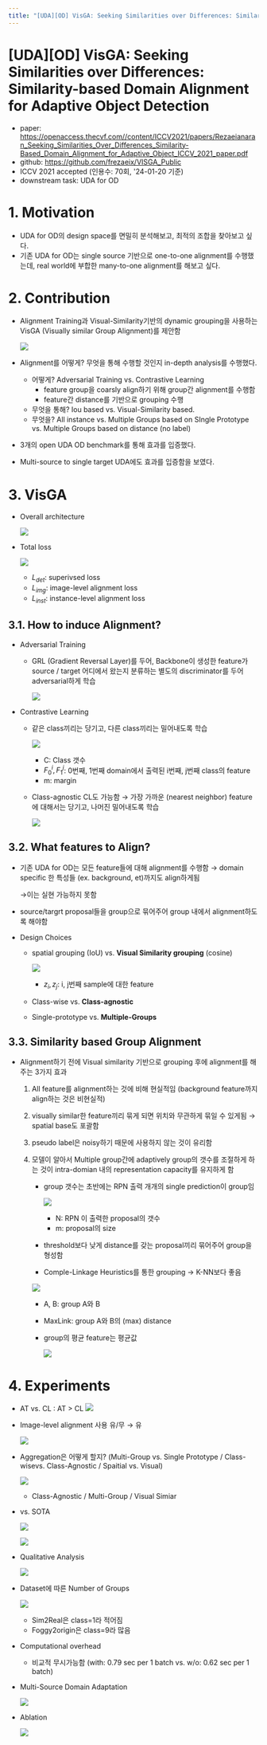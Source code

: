 ```yaml
---
title: "[UDA][OD] VisGA: Seeking Similarities over Differences: Similarity-based Domain Alignment for Adaptive Object Detection"
---
```

# [UDA][OD] VisGA: Seeking Similarities over Differences: Similarity-based Domain Alignment for Adaptive Object Detection

- paper: https://openaccess.thecvf.com//content/ICCV2021/papers/Rezaeianaran_Seeking_Similarities_Over_Differences_Similarity-Based_Domain_Alignment_for_Adaptive_Object_ICCV_2021_paper.pdf
- github: https://github.com/frezaeix/VISGA_Public
- ICCV 2021 accepted (인용수: 70회, '24-01-20 기준)
- downstream task: UDA for OD

# 1. Motivation

- UDA for OD의 design space를 면밀히 분석해보고, 최적의 조합을 찾아보고 싶다.
- 기존 UDA for OD는 single source 기반으로 one-to-one alignment를 수행했는데, real world에 부합한 many-to-one alignment를 해보고 싶다.

# 2. Contribution

- Alignment Training과 Visual-Similarity기반의 dynamic grouping을 사용하는 VisGA (Visually similar Group Alignment)를 제안함

  ![](images/2024-01-20/image-20240120163727179.png)

- Alignment를 어떻게? 무엇을 통해 수행할 것인지 in-depth analysis를 수행했다.

  - 어떻게? Adversarial Training vs. Contrastive Learning
    - feature group을 coarsly align하기 위해 group간 alignment를 수행함
    - feature간 distance를 기반으로 grouping 수행
  - 무엇을 통해? Iou based vs. Visual-Similarity based.
  - 무엇을? All instance vs. Multiple Groups based on SIngle Prototype vs. Multiple Groups based on distance (no label)

- 3개의 open UDA OD benchmark를 통해 효과를 입증했다.

- Multi-source to single target UDA에도 효과를 입증함을 보였다.

# 3. VisGA

- Overall architecture

  ![](images/2024-01-20/image-20240120165757272.png)

- Total loss

  ![](images/2024-01-20/image-20240120165818318.png)

  - $L_{det}$: superivsed loss
  - $L_{img}$: image-level alignment loss
  - $L_{inst}$: instance-level alignment loss

## 3.1. How to induce Alignment?

- Adversarial Training

  - GRL (Gradient Reversal Layer)를 두어, Backbone이 생성한 feature가 source / target 어디에서 왔는지 분류하는 별도의 discriminator를 두어 adversarial하게 학습

    ![](images/2024-01-20/image-20240120165956508.png)

- Contrastive Learning

  - 같은 class끼리는 당기고, 다른 class끼리는 밀어내도록 학습

    ![](images/2024-01-20/image-20240120170042453.png)

    - C: Class 갯수
    - $F_0^i, F_1^j$: 0번째, 1번째 domain에서 출력된 i번째, j번째 class의 feature
    - m: margin

  - Class-agnostic CL도 가능함 $\to$ 가장 가까운 (nearest neighbor) feature에 대해서는 당기고, 나머진 밀어내도록 학습

    ![](images/2024-01-20/image-20240120170353468.png)

## 3.2. What features to Align?

- 기존 UDA for OD는 모든 feature들에 대해 alignment를 수행함 $\to$ domain specific 한 특성들 (ex. background, et)까지도 align하게됨

  $\to$이는 실현 가능하지 못함

- source/targrt proposal들을 group으로 묶어주어 group 내에서 alignment하도록 해야함

- Design Choices

  - spatial grouping (IoU) vs. **Visual Similarity grouping** (cosine)

    ![](images/2024-01-20/image-20240120171140746.png)

    - $z_i, z_j$: i, j번째 sample에 대한 feature

  - Class-wise vs. **Class-agnostic**

  - Single-prototype vs. **Multiple-Groups**

## 3.3. Similarity based Group Alignment

- Alignment하기 전에 Visual similarity 기반으로 grouping 후에 alignment를 해주는 3가지 효과

  1. All feature를 alignment하는 것에 비해 현실적임 (background feature까지 align하는 것은 비현실적)

  2.  visually similar한 feature끼리 묶게 되면 위치와 무관하게 묶일 수 있게됨 $\to$ spatial base도 포괄함

  3. pseudo label은 noisy하기 때문에 사용하지 않는 것이 유리함

  4. 모델이 알아서 Multiple group간에 adaptively group의 갯수를 조절하게 하는 것이 intra-domian 내의 representation capacity를 유지하게 함

     - group 갯수는 초반에는 RPN 출력 개개의 single prediction이 group임

       ![](images/2024-01-20/image-20240120172318059.png)

       - N: RPN 이 출력한 proposal의 갯수
       - m: proposal의 size

     - threshold보다 낮게 distance를 갖는 proposal끼리 묶어주어 group을 형성함

     - Comple-Linkage Heuristics를 통한 grouping $\to$ K-NN보다 좋음

     ![](images/2024-01-20/image-20240120171259580.png)

     - A, B: group A와 B

     - MaxLink: group A와 B의 (max) distance

     - group의 평균 feature는 평균값

       ![](images/2024-01-20/image-20240120171351315.png)



# 4. Experiments

- AT vs. CL : AT > CL
  ![](images/2024-01-20/image-20240120171434872.png)

- Image-level alignment 사용 유/무 $\to$ 유

  ![](images/2024-01-20/image-20240120171517457.png)

- Aggregation은 어떻게 할지? (Multi-Group vs. Single Prototype / Class-wisevs. Class-Agnostic / Spaitial vs. Visual)

  ![](images/2024-01-20/image-20240120171638957.png)

  - Class-Agnostic /  Multi-Group / Visual Simiar

- vs. SOTA

  ![](images/2024-01-20/image-20240120171734337.png)

  ![](images/2024-01-20/image-20240120171744985.png)

- Qualitative Analysis

  ![](images/2024-01-20/image-20240120171833449.png)

- Dataset에 따른 Number of Groups

  ![](images/2024-01-20/image-20240120172055767.png)

  - Sim2Real은 class=1라 적어짐
  - Foggy2origin은 class=9라 많음

- Computational overhead

  - 비교적 무시가능함 (with: 0.79 sec per 1 batch vs. w/o: 0.62 sec per 1 batch)

- Multi-Source Domain Adaptation

  ![](images/2024-01-20/image-20240120172616348.png)

- Ablation

  ![](images/2024-01-20/image-20240120172637207.png)
